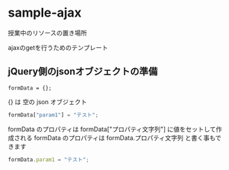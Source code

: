 # sample-ajax
授業中のリソースの置き場所

ajaxのgetを行うためのテンプレート
## jQuery側のjsonオブジェクトの準備
```javescript
formData = {};
```
{} は 空の json オブジェクト
```javascript
formData["param1"] = "テスト";
```
formData のプロパティは formData["プロパティ文字列"] に値をセットして作成される
formData のプロパティは formData.プロパティ文字列 と書く事もできます
```javascript
formData.param1 = "テスト";
```
